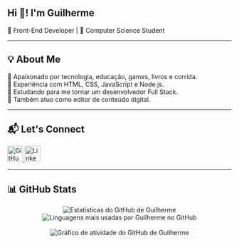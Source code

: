 <h2 align="left">Hi 👋! I'm Guilherme</h2>
<p align="left">🎯 Front-End Developer | 🎒 Computer Science Student</p>

---

<h2 align="left">💡 About Me</h2>
<p align="left"> 
  🔸 Apaixonado por tecnologia, educação, games, livros e corrida.<br> 
  🔸 Experiência com HTML, CSS, JavaScript e Node.js.<br> 
  🔸 Estudando para me tornar um desenvolvedor Full Stack.<br> 
  🔸 Também atuo como editor de conteúdo digital.
</p>

---

<h2 align="left">📬 Let's Connect</h2>
<p align="left">
  <a href="https://github.com/GuilhermeBicudo" target="_blank">
    <img src="https://custom-icon-badges.demolab.com/github/followers/GuilhermeBicudo?color=4CAF50&labelColor=388E3C&style=for-the-badge&logo=person-add&label=follow&logoColor=white" height="35" alt="GitHub followers" />
  </a> 
  <a href="https://www.linkedin.com/in/guilherme-de-andrade-bicudo-5637ab288/" target="_blank"> 
    <img src="https://img.shields.io/static/v1?message=LinkedIn&logo=linkedin&label=&color=0077B5&logoColor=white&labelColor=&style=for-the-badge" height="35" alt="LinkedIn" />
  </a> 
</p>

---

<h2 align="left">📊 GitHub Stats</h2>
<div align="center">
  <img src="https://github-readme-stats.vercel.app/api?username=GuilhermeBicudo&show_icons=true&theme=dracula&include_all_commits=true&count_private=true" alt="Estatísticas do GitHub de Guilherme" />
  <img src="https://github-readme-stats.vercel.app/api/top-langs/?username=GuilhermeBicudo&layout=compact&langs_count=8&theme=dracula" alt="Linguagens mais usadas por Guilherme no GitHub" />
</div>

<br />

<div align="center">
  <img src="https://github-readme-activity-graph.vercel.app/graph?username=GuilhermeBicudo&theme=dracula" alt="Gráfico de atividade do GitHub de Guilherme" />
</div>
